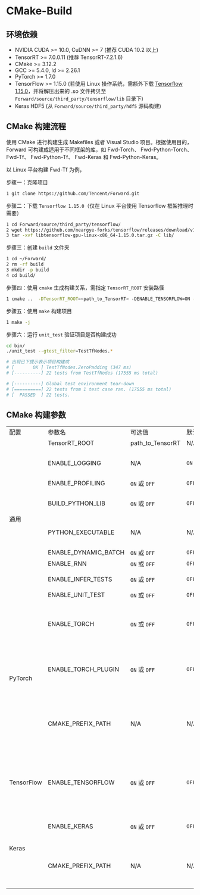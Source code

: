 # CMake-Build

## 环境依赖

- NVIDIA CUDA >= 10.0, CuDNN >= 7 (推荐 CUDA 10.2 以上)
- TensorRT >= 7.0.0.11 (推荐 TensorRT-7.2.1.6)
- CMake >= 3.12.2
- GCC >= 5.4.0, ld >= 2.26.1
- PyTorch >= 1.7.0
- TensorFlow >= 1.15.0 (若使用 Linux 操作系统，需额外下载 [Tensorflow 1.15.0](https://github.com/neargye-forks/tensorflow/releases)，并将解压出来的 .so 文件拷贝至 `Forward/source/third_party/tensorflow/lib` 目录下)
- Keras HDF5 (从 `Forward/source/third_party/hdf5` 源码构建)

## CMake 构建流程

使用 CMake 进行构建生成 Makefiles 或者 Visual Studio 项目。根据使用目的，Forward 可构建成适用于不同框架的库，如 Fwd-Torch、 Fwd-Python-Torch、 Fwd-Tf、 Fwd-Python-Tf、 Fwd-Keras 和 Fwd-Python-Keras。

以 Linux 平台构建 Fwd-Tf 为例，

步骤一：克隆项目
```bash
1 git clone https://github.com/Tencent/Forward.git
```
步骤二：下载 `Tensorflow 1.15.0`（仅在 Linux 平台使用 Tensorflow 框架推理时需要）
```bash
1 cd Forward/source/third_party/tensorflow/
2 wget https://github.com/neargye-forks/tensorflow/releases/download/v1.15.0/libtensorflow-gpu-linux-x86_64-1.15.0.tar.gz
3 tar -xvf libtensorflow-gpu-linux-x86_64-1.15.0.tar.gz -C lib/
```
步骤三：创建 `build` 文件夹
```bash
1 cd ~/Forward/
2 rm -rf build
3 mkdir -p build
4 cd build/
```
步骤四：使用 `cmake` 生成构建关系，需指定 `TensorRT_ROOT` 安装路径
```bash
1 cmake ..  -DTensorRT_ROOT=<path_to_TensorRT> -DENABLE_TENSORFLOW=ON -DENABLE_UNIT_TESTS=ON
```
步骤五：使用 `make` 构建项目
```bash
1 make -j
```
步骤六：运行 `unit_test` 验证项目是否构建成功
```bash
cd bin/
./unit_test --gtest_filter=TestTfNodes.*

# 出现已下提示表示项目构建成
# [       OK ] TestTfNodes.ZeroPadding (347 ms)
# [----------] 22 tests from TestTfNodes (17555 ms total)

# [----------] Global test environment tear-down
# [==========] 22 tests from 1 test case ran. (17555 ms total)
# [  PASSED  ] 22 tests.
```

## CMake 构建参数

<table>
    <tr>
        <td nowrap="nowrap">配置</td> 
        <td nowrap="nowrap">参数名</td>
        <td nowrap="nowrap">可选值</td>
        <td nowrap="nowrap">默认值</td>
        <td>功能</td>
        <td>备注</td>
   </tr>
   <tr>
        <td rowspan="9" nowrap="nowrap">通用</td>
        <td>TensorRT_ROOT</td>
        <td>path_to_TensorRT</td>
        <td>N/A</td>
        <td>指定 TensorRT 安装路径</td>
        <td>必选</td>
   </tr>
   <tr>
        <td nowrap="nowrap">ENABLE_LOGGING</td>
        <td>N/A</td>
        <td><code>ON</code></td>
        <td>开启日志打印功能；<br>可通过修改 <code>forward_log.conf</code> 配置文件关闭该功能</td>
        <td>N/A</td>
   </tr>
   <tr>
        <td nowrap="nowrap">ENABLE_PROFILING</td>
        <td><code>ON</code> 或 <code>OFF</code></td>
        <td><code>OFF</code></td>
        <td>是否开启性能 Profiling 功能</td>
        <td>可选</td>
   </tr>
   <tr>
        <td nowrap="nowrap">BUILD_PYTHON_LIB</td>
        <td><code>ON</code> 或 <code>OFF</code></td>
        <td><code>OFF</code></td>
        <td>是否构建 Forward 的 <code>Python</code> 库；<br>若为 <code>ON</code>，需另配置 <code>PYTHON_EXECUTABLE</code> 参数</td>
        <td>可选</td>
   </tr>
   <tr>
        <td nowrap="nowrap">PYTHON_EXECUTABLE</td>
        <td>N/A</td>
        <td>N/A</td>
        <td>指定 <code>Python</code> 可执行文件路径，需与实际使用时的 <code>Python</code> 相同，避免版本不一致产生的冲突</td>
        <td>配合 <code>BUILD_PYTHON_LIB</code> 参数</td>
   </tr>
   <tr>
        <td nowrap="nowrap">ENABLE_DYNAMIC_BATCH</td>
        <td><code>ON</code> 或 <code>OFF</code></td>
        <td><code>OFF</code></td>
        <td>是否开启动态 Batch 输入功能</td>
        <td>可选</td>
   </tr>
   <tr>
        <td nowrap="nowrap">ENABLE_RNN</td>
        <td><code>ON</code> 或 <code>OFF</code></td>
        <td><code>OFF</code></td>
        <td>是否开启 RNN 模型推理</td>
        <td>可选</td>
   </tr>
   <tr>
        <td nowrap="nowrap">ENABLE_INFER_TESTS</td>
        <td><code>ON</code> 或 <code>OFF</code></td>
        <td><code>OFF</code></td>
        <td>是否开启推理测试；<br>若为 <code>ON</code>，需另配置 <code>OpenCV</code> 库</td>
        <td>可选</td>
   </tr>
   <tr>
        <td nowrap="nowrap">ENABLE_UNIT_TEST</td>
        <td><code>ON</code> 或 <code>OFF</code></td>
        <td><code>OFF</code></td>
        <td>是否开启单元测试</td>
        <td>可选</td>
   </tr>
   <tr>
        <td rowspan="3" nowrap="nowrap">PyTorch</td>
        <td>ENABLE_TORCH</td>
        <td><code>ON</code> 或 <code>OFF</code></td>
        <td><code>OFF</code></td>
        <td>是否构建用于解析 PyTorch 模型的 Fwd_Torch 项目；<br>若为 <code>ON</code>，需另配置 <code>CMAKE_PREFIX_PATH</code> 或 <code>PYTHON_EXECUABLE</code> 参数</td>
        <td>可选</td>
   </tr>
   <tr>
        <td nowrap="nowrap">ENABLE_TORCH_PLUGIN</td>
        <td><code>ON</code> 或 <code>OFF</code></td>
        <td><code>OFF</code></td>
        <td>是否开启 Torch 子模块插件，该插件能支持子模块中更多的 Torch-Op，但不保证性能的提升；<br>若为 <code>ON</code>，<code>libtrt_engine.so</code> 需依赖 <code>Torch-Libraries</<code>code></td>
        <td>可选</td>
   </tr>
   <tr>
        <td nowrap="nowrap">CMAKE_PREFIX_PATH</td>
        <td>N/A</td>
        <td>N/A</td>
        <td>指定 <code>LibTorch</code> 库路径；<br>若 <code>BUILD_PYTHON_LIB=OFF</code> 时，需另配置 LibTorch 库进行编译；<br>若 <code>BUILD_PYTHON_LIB=ON</code> 时，则需取消该配置，Forward 将利用 <code>PYTHON_EXECUTABLE</code> 中安装的 <code>torch_python</code> 库进行编译</td>
        <td>配合 <code>ENABLE_TORCH</code> 或 <code>ENABLE_KERAS</code> 参数</td>
   </tr>
   <tr>
        <td rowspan="1" nowrap="nowrap">TensorFlow</td>
        <td>ENABLE_TENSORFLOW</td>
        <td><code>ON</code> 或 <code>OFF</code></td>
        <td><code>OFF</code></td>
        <td>是否构建用于解析 TensorFlow 模型的 Fwd_Tf 项目；<br>若为 <code>ON</code>，需提前根据环境依赖中的要求在 <code>source/third_party/tensorflow/bin</code> 目录下安装 <code>Tensorflow 1.15.0</code></td>
        <td>可选</td>
   </tr>
   <tr>
        <td rowspan="2" nowrap="nowrap">Keras</td>
        <td>ENABLE_KERAS</td>
        <td><code>ON</code> 或 <code>OFF</code></td>
        <td><code>OFF</code></td>
        <td>是否构建用于解析 Keras 模型的 Fwd_Keras 项目；<br>若为 <code>ON</code>，需同时配置 <code>CMAKE_PREFIX_PATH</code></td>
        <td>可选</td>
   </tr>
   <tr>
        <td nowrap="nowrap">CMAKE_PREFIX_PATH</td>
        <td>N/A</td>
        <td>N/A</td>
        <td>指定 <code>HDF5</code> 库路径；<br>若同时配置 Fwd_Torch 的 <code>CMAKE_PREFIX_PATH</code>，可用分号隔开，如 <code>/path/to/libtorch;/path/to/hdf5</code></td>
        <td>配合 <code>ENABLE_TORCH</code> 或 <code>ENABLE_KERAS</code> 参数</td>
   </tr>
</table>